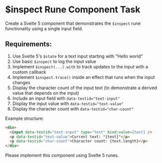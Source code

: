 # $inspect Rune Component Task

Create a Svelte 5 component that demonstrates the `$inspect` rune functionality using a single input field.

## Requirements:

1. Use Svelte 5's `$state` for a text input starting with "Hello world"
2. Use basic `$inspect` to log the input value
3. Implement `$inspect(...).with` to track updates to the input with a custom callback
4. Implement `$inspect.trace()` inside an effect that runs when the input changes
5. Display the character count of the input text (to demonstrate a derived value that depends on the input)
6. Include an input field with `data-testid="text-input"`
7. Display the input value with `data-testid="text-value"`
8. Display the character count with `data-testid="char-count"`

Example structure:

```html
<div>
  <input data-testid="text-input" type="text" bind:value={text} />
  <p data-testid="text-value">Current text: "{text}"</p>
  <p data-testid="char-count">Character count: {text.length}</p>
</div>
```

Please implement this component using Svelte 5 runes.
